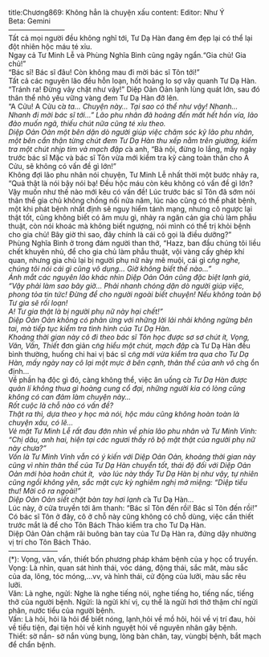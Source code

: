 title:Chương869: Không hẳn là chuyện xấu
content:
Editor: Như Ý<br>Beta: Gemini<br>————————<br>Tất cả mọi người đều không nghĩ tới, Tư Dạ Hàn đang êm đẹp lại có thể lại đột nhiên hộc máu té xỉu.<br>Ngay cả Tư Minh Lễ và Phùng Nghĩa Bình cũng ngây ngẩn.“Gia chủ! Gia chủ!”<br>“Bác sĩ! Bác sĩ đâu! Còn không mau đi mời bác sĩ Tôn tới!”<br>Tất cả các nguyên lão đều hỗn loạn, hốt hoảng lo sợ vây quanh Tư Dạ Hàn.<br>“Tránh ra! Đừng vây chặt như vậy!” Diệp Oản Oản lạnh lùng quát lớn, sau đó thân thể nhỏ yếu vững vàng đem Tư Dạ Hàn đỡ lên.<br>“A Cửu! A Cửu c*̉a ta… Chuyện này… Tại sao có thể như vậy! Nhanh… Nhanh đi mời bác sĩ tới…” Lão phu nhân đã hoảng đến mất hết hồn vía, lảo đảo muốn ngã, thiếu chút nữa cũng té xỉu theo.<br>Diệp Oản Oản một bên dặn dò người giúp việc chăm sóc kỹ lão phu nhân, một bên cẩn thận từng chút đem Tư Dạ Hàn thu xếp nằm trên giường, kiểm tra một chút nhịp tim và mạch đập c*̉a anh, “Bà nội, đừng lo lắng, mấy ngày trước bác sĩ Mặc và bác sĩ Tôn vừa mới kiểm tra kỹ càng toàn thân cho A Cửu, sẽ không có vấn đề gì lớn!”<br>Không đợi lão phu nhân nói chuyện, Tư Minh Lễ nhất thời một bước nhảy ra, “Quả thật là nói bậy nói bạ! Đều hộc máu còn kêu không có vấn đề gì lớn? Vậy muốn như thế nào mới kêu có vấn đề! Lúc trước bác sĩ Tôn đã sớm nói thân thể gia chủ không chống nổi nửa năm, lúc nào cũng có thể phát bệnh, một khi phát bệnh nhất định sẽ nguy hiểm tánh mạng, nhưng cô ngược lại thật tốt, cũng không biết có âm mưu gì, nhảy ra ngăn cản gia chủ làm phẫu thuật, còn nói khoác mà không biết ngượng, nói mình có thể trị khỏi bệnh cho gia chủ! Bây giờ thì sao, đây chính là cái cô gọi là điều dưỡng?”<br>Phùng Nghĩa Bình ở trong đám người than thở, “Hazz, ban đầu chúng tôi liều chết khuyên nhủ, để cho gia chủ làm phẫu thuật, vội vàng cấy ghép khí quan, nhưng gia chủ lại bị người phụ nữ này mê muội, cái gì c*̃ng nghe, chúng tôi nói cái gì cũng vô dụng… Giờ không biết thế nào…”<br>Ánh mắt các nguyên lão khác nhìn Diệp Oản Oản cũng đặc biệt lạnh giá, “Vậy phải làm sao bây giờ… Phải nhanh chóng dặn dò người giúp việc, phong tỏa tin tức! Đừng để cho người ngoài biết chuyện! Nếu không toàn bộ Tư gia sẽ rối loạn!<br>A! Tư gia thật là bị người phụ nữ này hại chết!”<br>Diệp Oản Oản không có phản ứng với những lời lải nhải không ngừng bên tai, mà tiếp tục kiểm tra tình hình của Tư Dạ Hàn.<br>Khoảng thời gian này cô đi theo bác sĩ Tôn học được sơ sơ chút ít, Vọng, Văn, Vấn, Thiết* đơn giản c*̃ng hiểu một chút, mạch đập c*̉a Tư Dạ Hàn đều bình thường, huống chi hai vị bác sĩ c*̃ng mới vừa kiểm tra qua cho Tư Dạ Hàn, mấy ngày nay cô lại một mực ở bên cạnh, thân thể của anh vô c*̀ng ổn định…<br>Về phần hạ độc gì đó, càng không thể, việc ăn uống c*̉a Tư Dạ Hàn được quản lí không thua gì hoàng cung cổ đại, những người kia có lòng cũng không có can đảm làm chuyện này…<br>Rốt cuộc là chỗ nào có vấn đề?<br>Thật ra thì, dựa theo y học mà nói, hộc máu cũng không hoàn toàn là chuyện xấu, có lẽ…<br>Vẻ mặt Tư Minh Lễ rất đau đớn nhìn về phía lão phu nhân và Tư Minh Vinh: “Chị dâu, anh hai, hiện tại các ngươi thấy rõ bộ mặt thật của người phụ nữ này chưa?”<br>Vốn là Tư Minh Vinh vẫn có ý kiến với Diệp Oản Oản, khoảng thời gian này cũng vì nhìn thân thể của Tư Dạ Hàn chuyển tốt, thái độ đối với Diệp Oản Oản mới hòa hoãn chút ít,  vào lúc này thấy Tư Dạ Hàn bị như vậy, tự nhiên cũng ngồi không yên, sắc mặt cực kỳ nghiêm nghị mở miệng: “Diệp tiểu thư! Mời cô ra ngoài!”<br>Diệp Oản Oản siết chặt bàn tay hơi lạnh c*̉a Tư Dạ Hàn…<br>Lúc này, ở cửa truyền tới âm thanh: “Bác sĩ Tôn đến rồi! Bác sĩ Tôn đến rồi!”<br>Có bác sĩ Tôn ở đây, cô ở chỗ này cũng không có chỗ dùng, việc cần thiết trước mắt là để cho Tôn Bách Thảo kiểm tra cho Tư Dạ Hàn.<br>Diệp Oản Oản chậm rãi buông bàn tay của Tư Dạ Hàn ra, đứng dậy nhường vị trí cho Tôn Bách Thảo.<br>———————<br>(*): Vọng, văn, vấn, thiết bốn phương pháp khám bệnh của y học cổ truyền.<br>Vọng: Là nhìn, quan sát hình thái, vóc dáng, động thái, sắc măt, màu sắc của da, lông, tóc móng,…vv, và hình thái, cử động của lưỡi, màu sắc rêu lưỡi.<br>Văn: Là nghe, ngửi: Nghe là nghe tiếng nói, nghe tiếng ho, tiếng nấc, tiếng thở của người bệnh. Ngửi: là ngửi khí vị, cụ thể là ngửi hơi thở thậm chí ngửi phân, nước tiểu của người bệnh.<br>Vấn: Là hỏi, hỏi là hỏi để biết nóng, lạnh,hỏi về mồ hôi, hỏi về vị trí đau, hỏi về tiểu tiện, đại tiện hỏi về kinh nguyệt hỏi về nguyên nhân gây bệnh.<br>Thiết: sờ nắn- sờ nắn vùng bụng, lòng bàn chân, tay, vùngbị bệnh, bắt mạch để chẩn bệnh.